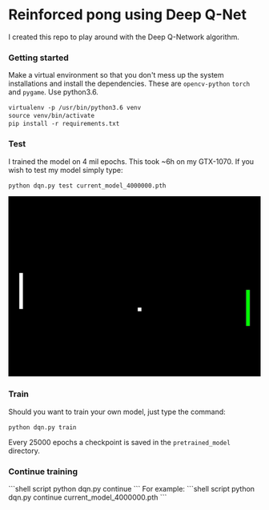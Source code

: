 <h1>Reinforced pong using Deep Q-Net</h1>

I created this repo to play around with the Deep Q-Network algorithm.

<h3>Getting started</h3>

Make a virtual environment so that you
don't mess up the system installations and install the dependencies. These are
`opencv-python` `torch` and `pygame`. Use python3.6.

```shell script
virtualenv -p /usr/bin/python3.6 venv
source venv/bin/activate
pip install -r requirements.txt
```

<h3>Test</h3>

I trained the model on 4 mil epochs. This took ~6h on my GTX-1070.
If you wish to test my model simply type:
```shell script
python dqn.py test current_model_4000000.pth
```

![](imgs/animated.gif)

<h3>Train</h3>

Should you want to train your own model, just type the command:
```shell script
python dqn.py train
```
Every 25000 epochs a checkpoint is saved in the `pretrained_model` directory.

<h3>Continue training</h3>
```shell script
python dqn.py continue <name_of_checkpoint>
```
For example:
```shell script
python dqn.py continue current_model_4000000.pth
```



